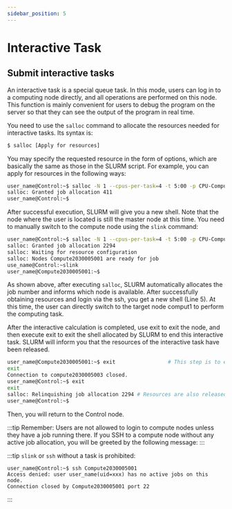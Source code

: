 ```yaml
---
sidebar_position: 5
---
```


# Interactive Task

## Submit interactive tasks

An interactive task is a special queue task. In this mode, users can log in to a computing node directly, and all operations are performed on this node. This function is mainly convenient for users to debug the program on the server so that they can see the output of the program in real time.

You need to use the `salloc` command to allocate the resources needed for interactive tasks. Its syntax is:

```bash
$ salloc [Apply for resources]
```

You may specify the requested resource in the form of options, which are basically the same as those in the SLURM script. For example, you can apply for resources in the following ways:

```bash
user_name@Control:~$ salloc -N 1 --cpus-per-task=4 -t 5:00 -p CPU-Compute
salloc: Granted job allocation 411
user_name@Control:~$
```

After successful execution, SLURM will give you a new shell. Note that the node where the user is located is still the master node at this time. You need to manually switch to the compute node using the `slink` command:

```bash
user_name@Control:~$ salloc -N 1 --cpus-per-task=4 -t 5:00 -p CPU-Compute
salloc: Granted job allocation 2294
salloc: Waiting for resource configuration
salloc: Nodes Compute2030005001 are ready for job
use_name@Control:~slink
user_name@Compute2030005001:~$
```

As shown above, after executing `salloc`, SLURM automatically allocates the job number and informs which node is available. After successfully obtaining resources and login via the ssh, you get a new shell (Line 5). At this time, the user can directly switch to the target node comput1 to perform the computing task.

After the interactive calculation is completed, use exit to exit the node, and then execute exit to exit the shell allocated by SLURM to end this interactive task. SLURM will inform you that the resources of the interactive task have been released.

```bash
user_name@Compute2030005001:~$ exit                 # This step is to exit CPU-compute-1
exit
Connection to compute2030005003 closed.
user_name@Control:~$ exit
exit
salloc: Relinquishing job allocation 2294 # Resources are also released when exiting
user_name@Control:~$
```

Then, you will return to the Control node.

:::tip
Remember: Users are not allowed to login to compute nodes unless they have a job running there. If you SSH to a compute node without any active job allocation, you will be greeted by the following message:
:::

:::tip
`slink` or `ssh` without a task is prohibited:
```shell
user_name@Control:~$ ssh Compute2030005001
Access denied: user user_name(uid=xxx) has no active jobs on this node.
Connection closed by Compute2030005001 port 22
```
:::